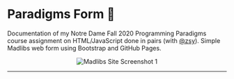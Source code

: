 # Paradigms Form :scroll:
Documentation of my Notre Dame Fall 2020 Programming Paradigms course assignment on HTML/JavaScript done in pairs (with [@zsy](https://github.com/zacharysy)).
Simple Madlibs web form using Bootstrap and GitHub Pages.

<p align="center">
  <img src="https://user-images.githubusercontent.com/50670255/96388204-52a01200-1175-11eb-8dc6-b69c6e834045.png" alt="Madlibs Site Screenshot 1"/>
</p>

---
